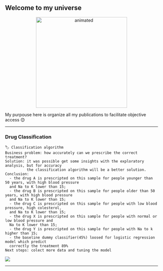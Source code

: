 ## Welcome to my universe

<p align=center> 
  <img src="https://media1.giphy.com/media/26BoEeFJkz2eZUBcQ/giphy.gif?cid=ecf05e47n0ch6qzasfv25butscg06czj8dqk6776kht3hnee&rid=giphy.gif&ct=g" alt="animated" height=300 width=300/>
</p>


My purpouse here is organize all my publications to facilitate objective access 😊


-----
### Drug Classification   
    🏷️ Classification algorithm
    Business problem: how accurately can we prescribe the correct treatment?
    Solution: it was possible get some insights with the exploratory analysis, but for accuracy 
              the classification algorithm will be a better solution.
    Conclusion:
      - the drug A is prescripted on this sample for people younger than 50 years, with high blood pressure 
      and Na to K lower than 15;
      - the drug B is prescripted on this sample for people older than 50 years, with high blood pressure 
      and Na to K lower than 15;
      - the drug C is prescripted on this sample for people with low blood pressure, high colesterol, 
      and Na to K lower than 15;
      - the drug X is prescripted on this sample for people with normal or low blood pressure and
      Na to K lower than 15;
      - the drug Y is prescripted on this sample for people with Na to k higher than 15;
      - the baseline dummy classifier(45%) loosed for logistic regression model which predict 
      correctly the treatment 89%
    Next steps: colect more data and tuning the model
   <a href="https://github.com/leticiaplang/drug_classification" target="_blank"><img src="https://img.shields.io/badge/EN|Github-333333?style=for-the-badge&logo=github&logoColor=white" target="_blank"></a>

---

